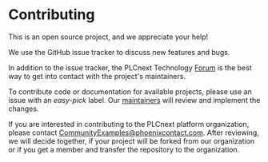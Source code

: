 # Contributing

 This is an open source project, and we appreciate your help!

 We use the GitHub issue tracker to discuss new features and bugs.

 In addition to the issue tracker, the PLCnext Technology [Forum](https://www.plcnext-community.net/index.php?option=com_easydiscuss&view=categories&Itemid=221&lang=en) is the best way to get into contact with the project's maintainers.

 To contribute code or documentation for available projects, please use an issue with an *easy-pick* label.
 Our [maintainers](MAINTAINERS.md) will review and implement the changes.

 If you are interested in contributing to the PLCnext platform organization, please contact CommunityExamples@phoenixcontact.com.
 After reviewing, we will decide together, if your project will be forked from our organization or if you get a member and transfer the repository to the organization.